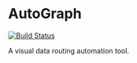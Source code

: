 AutoGraph
=========
[![Build Status](https://travis-ci.org/jbeuckm/AutoGraph.png)](https://travis-ci.org/jbeuckm/AutoGraph)

A visual data routing automation tool.
